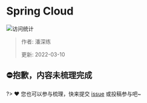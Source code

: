 # Spring Cloud

![访问统计](https://visitor-badge.glitch.me/badge?page_id=senlypan.spring.07-spring-cloud&left_color=blue&right_color=red)

> 作者: 潘深练
>
> 更新: 2022-03-10

## ⛔抱歉，内容未梳理完成
?> ❤️ 您也可以参与梳理，快来提交 [issue](https://github.com/senlypan/spring-docs/issues) 或投稿参与吧~
